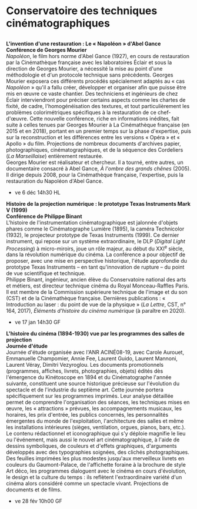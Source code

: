# Conservatoire des techniques cinématographiques

## 

**L'invention d'une restauration : Le « Napoléon » d'Abel Gance**  
**Conférence de Georges Mourier**  
_Napoléon_, le film hors norme d'Abel Gance (1927), en cours de restauration par la Cinémathèque française avec les laboratoires Éclair et sous la direction de Georges Mourier, a nécessité la mise au point d'une méthodologie et d'un protocole technique sans précédents. Georges Mourier exposera ces différents procédés spécialement adaptés au « cas _Napoléon_ » qu'il a fallu créer, développer et organiser afin que puisse être mis en œuvre ce vaste chantier. Des techniciens et ingénieurs de chez Éclair interviendront pour préciser certains aspects comme les chartes de fixité, de cadre, l'homogénéisation des textures, et tout particulièrement les problèmes colorimétriques spécifiques à la restauration de ce chef-d'œuvre. Cette nouvelle conférence, riche en informations inédites, fait suite à celles tenues par Georges Mourier à La Cinémathèque française (en 2015 et en 2018), portant en un premier temps sur la phase d'expertise, puis sur la reconstruction et les différences entre les versions « Opéra » et « Apollo » du film. Projections de nombreux documents d'archives papier, photographiques, cinématographiques, et de la séquence des Cordeliers (_La Marseillaise_) entièrement restaurée.  
Georges Mourier est réalisateur et chercheur. Il a tourné, entre autres, un documentaire consacré à Abel Gance, _À l'ombre des grands chênes_ (2005). Il dirige depuis 2008, pour la Cinémathèque française, l'expertise, puis la restauration du Napoléon d'Abel Gance.

- ve 6 déc 14h30 HL

**Histoire de la projection numérique : le prototype Texas Instruments Mark V (1999)**  
**Conférence de Philippe Binant**  
L'histoire de l'instrumentation cinématographique est jalonnée d'objets phares comme le Cinématographe Lumière (1895), la caméra Technicolor (1932), le projecteur prototype de Texas Instruments (1999). Ce dernier instrument, qui repose sur un système extraordinaire, le DLP (_Digital Light Processing_) à micro-miroirs, joue un rôle majeur, au début du XXI<sup>e</sup> siècle, dans la révolution numérique du cinéma. La conférence a pour objectif de proposer, avec une mise en perspective historique, l'étude approfondie du prototype Texas Instruments – en tant qu'innovation de rupture – du point de vue scientifique et technique.  
Philippe Binant, ingénieur, ancien élève du Conservatoire national des arts et métiers, est directeur technique cinéma du Royal Monceau-Raffles Paris. Il est membre de la Commission supérieure technique de l'image et du son (CST) et de la Cinémathèque française. Dernières publications : « Introduction au laser : du point de vue de la physique » (_La Lettre_, CST, n° 164, 2017), _Éléments d'histoire du cinéma numérique_ (à paraître en 2020).

- ve 17 jan 14h30 GF

**L'histoire du cinéma (1894-1930) vue par les programmes des salles de projection**  
**Journée d'étude**  
Journée d'étude organisée avec l'ANR ACINÉ08-19, avec Carole Aurouet, Emmanuelle Champomier, Annie Fee, Laurent Guido, Laurent Mannoni, Laurent Véray, Dimitri Vezyroglou. Les documents promotionnels (programmes, affiches, livrets, photographies, objets) édités dès l'émergence du Kinétoscope en 1894 et du Cinématographe l'année suivante, constituent une source historique précieuse sur l'évolution du spectacle et de l'industrie du septième art. Cette journée portera spécifiquement sur les programmes imprimés. Leur analyse détaillée permet de comprendre l'organisation des séances, les techniques mises en œuvre, les « attractions » prévues, les accompagnements musicaux, les horaires, les prix d'entrée, les publics concernés, les personnalités émergentes du monde de l'exploitation, l'architecture des salles et même les installations intérieures (sièges, ventilation, orgues, pianos, bars, etc.). Le contenu rédactionnel et iconographique qui s'y déploie magnifie le lieu ou l'événement, mais aussi le nouvel art cinématographique, à l'aide de dessins symboliques, de couleurs et d'effets graphiques, d'arguments développés avec des typographies soignées, des clichés photographiques. Des feuilles imprimées les plus modestes jusqu'aux merveilleux livrets en couleurs du Gaumont-Palace, de l'affichette foraine à la brochure de style Art déco, les programmes dialoguent avec le cinéma en cours d'évolution, le design et la culture du temps : ils reflètent l'extraordinaire variété d'un cinéma alors considéré comme un spectacle vivant. Projections de documents et de films.

- ve 28 fév 10h00 GF

